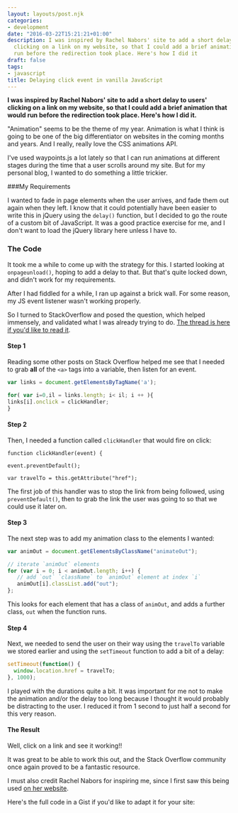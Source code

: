 ```yaml
---
layout: layouts/post.njk
categories:
- development
date: "2016-03-22T15:21:21+01:00"
description: I was inspired by Rachel Nabors' site to add a short delay to users'
  clicking on a link on my website, so that I could add a brief animation that would
  run before the redirection took place. Here's how I did it
draft: false
tags:
- javascript
title: Delaying click event in vanilla JavaScript
---
```


**I was inspired by Rachel Nabors' site to add a short delay to users' clicking on a link on my website, so that I could add a brief animation that would run before the redirection took place. Here's how I did it.**

"Animation" seems to be the theme of my year. Animation is what I think is going to be one of the big differentiator on websites in the coming months and years. And I really, really love the CSS animations API.

I've used waypoints.js a lot lately so that I can run animations at different stages during the time that a user scrolls around my site. But for my personal blog, I wanted to do something a little trickier.

###My Requirements

I wanted to fade in page elements when the user arrives, and fade them out again when they left. I know that it could potentially have been easier to write this in jQuery using the `delay()` function, but I decided to go the route of a custom bit of JavaScript. It was a good practice exercise for me, and I don't want to load the jQuery library here unless I have to.

### The Code

It took me a while to come up with the strategy for this. I started looking at `onpageunload()`, hoping to add a delay to that. But that's quite locked down, and didn't work for my requirements.

After I had fiddled for a while, I ran up against a brick wall. For some reason, my JS event listener wasn't working properly.

So I turned to StackOverflow and posed the question, which helped immensely, and validated what I was already trying to do. [The thread is here if you'd like to read it](http://stackoverflow.com/questions/36125391/vanilla-js-delay-click-event-to-add-animation/36126631 "vanilla JS: delay click event").

#### Step 1

Reading some other posts on Stack Overflow helped me see that I needed to grab **all** of the `<a>` tags into a variable, then listen for an event.

```javascript
var links = document.getElementsByTagName('a');

for( var i=0,il = links.length; i< il; i ++ ){
links[i].onclick = clickHandler;
}
```

#### Step 2

Then, I needed a function called `clickHandler` that would fire on click:

```
function clickHandler(event) {

event.preventDefault();

var travelTo = this.getAttribute("href");
```
The first job of this handler was to stop the link from being followed, using `preventDefault()`, then to grab the link the user was going to so that we could use it later on.

#### Step 3

The next step was to add my animation class to the elements I wanted:

```javascript
var animOut = document.getElementsByClassName("animateOut");

// iterate `animOut` elements
for (var i = 0; i < animOut.length; i++) {
   // add `out` `className` to `animOut` element at index `i`
   animOut[i].classList.add("out");
};
```

This looks for each element that has a class of `animOut`, and adds a further class, `out` when the function runs.

#### Step 4

Next, we needed to send the user on their way using the `travelTo` variable we stored earlier and using  the `setTimeout` function to add a bit of a delay:

```javascript
setTimeout(function() {
  window.location.href = travelTo;
}, 1000);
```

I played with the durations quite a bit. It was important for me not to make the animation and/or the delay too long because I thought it would probably be distracting to the user. I reduced it from 1 second to just half a second for this very reason.

#### The Result

Well, click on a link and see it working!!

It was great to be able to work this out, and the Stack Overflow community once again proved to be a fantastic resource.

I must also credit Rachel Nabors for inspiring me, since I first saw this being used [on her website](http://rachelnabors.com/ "Rachel Nabors' portfolio site").

Here's the full code in a Gist if you'd like to adapt it for your site:
